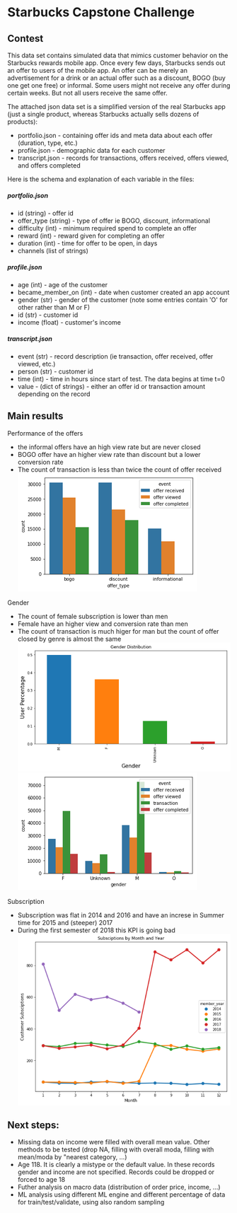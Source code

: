 # Starbucks Capstone Challenge
## Contest<br>
This data set contains simulated data that mimics customer behavior on the Starbucks rewards mobile app. Once every few days, Starbucks sends out an offer to users of the mobile app. An offer can be merely an advertisement for a drink or an actual offer such as a discount, BOGO (buy one get one free) or informal. Some users might not receive any offer during certain weeks. But not all users receive the same offer. 

The attached json data set is a simplified version of the real Starbucks app (just a single product, whereas Starbucks actually sells dozens of products):
* portfolio.json - containing offer ids and meta data about each offer (duration, type, etc.)
* profile.json - demographic data for each customer
* transcript.json - records for transactions, offers received, offers viewed, and offers completed

Here is the schema and explanation of each variable in the files:

##### portfolio.json
* id (string) - offer id
* offer_type (string) - type of offer ie BOGO, discount, informational
* difficulty (int) - minimum required spend to complete an offer
* reward (int) - reward given for completing an offer
* duration (int) - time for offer to be open, in days
* channels (list of strings)

##### profile.json
* age (int) - age of the customer
* became_member_on (int) - date when customer created an app account
* gender (str) - gender of the customer (note some entries contain 'O' for other rather than M or F)
* id (str) - customer id
* income (float) - customer's income

##### transcript.json
* event (str) - record description (ie transaction, offer received, offer viewed, etc.)
* person (str) - customer id
* time (int) - time in hours since start of test. The data begins at time t=0
* value - (dict of strings) - either an offer id or transaction amount depending on the record

## Main results
Performance of the offers
* the informal offers have an high view rate but are never closed
* BOGO offer have an higher view rate than discount but a lower conversion rate 
* The count of transaction is less than twice the count of offer received
![offer type vs event](https://raw.githubusercontent.com/Davide-666/Starbucks-Capstone/master/offer%20type%20vs%20event.png)<br>

Gender
* The count of female subscription is lower than men
* Female have an higher view and conversion rate than men
* The count of transaction is much higer for man but the count of offer closed by genre is almost the same
![subscription by gender](https://raw.githubusercontent.com/Davide-666/Starbucks-Capstone/master/subscription%20by%20gender.png)<br>
![event vs gender](https://raw.githubusercontent.com/Davide-666/Starbucks-Capstone/master/event%20vs%20gender.png)<br>

Subscription
* Subscription was flat in 2014 and 2016 and have an increse in Summer time for 2015 and (steeper) 2017
* During the first semester of 2018 this KPI is going bad
![subscription by months](https://raw.githubusercontent.com/Davide-666/Starbucks-Capstone/master/subscription%20by%20months.png)<br>

## Next steps:
* Missing data on income were filled with overall mean value. Other methods to be tested (drop NA, filling with overall moda, filling with mean/moda by "nearest category, ...)
* Age 118. It is clearly a mistype or the default value. In these records gender and income are not specified. Records could be dropped or forced to age 18
* Futher analysis on macro data (distribution of order price, income, ...)
* ML analysis using different ML engine and different percentage of data for train/test/validate, using also random sampling
